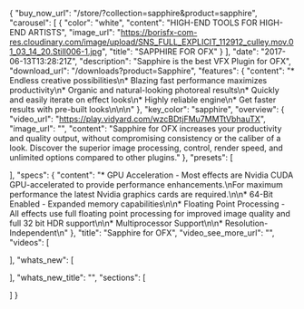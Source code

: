 {
  "buy_now_url": "/store/?collection=sapphire&product=sapphire",
  "carousel": [
    {
      "color": "white",
      "content": "HIGH-END TOOLS FOR HIGH-END ARTISTS",
      "image_url": "https://borisfx-com-res.cloudinary.com/image/upload/SNS_FULL_EXPLICIT_112912_culley.mov.01_03_14_20.Still006-1.jpg",
      "title": "SAPPHIRE FOR OFX"
    }
  ],
  "date": "2017-06-13T13:28:21Z",
  "description": "Sapphire is the best VFX Plugin for OFX",
  "download_url": "/downloads?product=Sapphire",
  "features": {
    "content": "* Endless creative possibilities\n* Blazing fast performance maximizes productivity\n* Organic and natural-looking photoreal results\n* Quickly and easily iterate on effect looks\n* Highly reliable engine\n* Get faster results with pre-built looks\n\n\n"
  },
  "key_color": "sapphire",
  "overview": {
    "video_url": "https://play.vidyard.com/wzcBDtjFMu7MMTtVbhauTX",
    "image_url": "",
    "content": "Sapphire for OFX increases your productivity and quality output, without compromising consistency or the caliber of a look. Discover the superior image processing, control, render speed, and unlimited options compared to other plugins."
  },
  "presets": [

  ],
  "specs": {
    "content": "* GPU Acceleration - Most effects are Nvidia CUDA GPU-accelerated to provide performance enhancements.\nFor maximum performance the latest Nvidia graphics cards are required.\n\n* 64-Bit Enabled - Expanded memory capabilities\n\n* Floating Point Processing - All effects use full floating point processing for improved image quality and full 32 bit HDR support\n\n* Multiprocessor Support\n\n* Resolution-Independent\n"
  },
  "title": "Sapphire for OFX",
  "video_see_more_url": "",
  "videos": [

  ],
  "whats_new": [

  ],
  "whats_new_title": "",
  "sections": [

  ]
}
